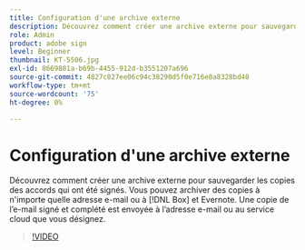 ```yaml
---
title: Configuration d'une archive externe
description: Découvrez comment créer une archive externe pour sauvegarder les copies des accords qui ont été signés
role: Admin
product: adobe sign
level: Beginner
thumbnail: KT-5506.jpg
exl-id: 8669881a-b69b-4455-912d-b3551207a696
source-git-commit: 4827c827ee06c94c38290d5f0e716e8a8328bd48
workflow-type: tm+mt
source-wordcount: '75'
ht-degree: 0%

---
```


# Configuration d&#39;une archive externe

Découvrez comment créer une archive externe pour sauvegarder les copies des accords qui ont été signés. Vous pouvez archiver des copies à n&#39;importe quelle adresse e-mail ou à [!DNL Box] et Evernote. Une copie de l’e-mail signé et complété est envoyée à l’adresse e-mail ou au service cloud que vous désignez.

>[!VIDEO](https://video.tv.adobe.com/v/3409072?hidetitle=true)